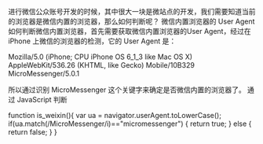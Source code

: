 进行微信公众账号开发的时候，其中很大一块是微站点的开发，我们需要知道当前的浏览器是微信内置的浏览器，那么如何判断呢？
微信内置浏览器的 User Agent
如何判断微信内置浏览器，首先需要获取微信内置浏览器的User Agent，经过在 iPhone 上微信的浏览器的检测，它的 User Agent 是：

Mozilla/5.0 (iPhone; CPU iPhone OS 6_1_3 like Mac OS X) AppleWebKit/536.26 (KHTML, like Gecko) Mobile/10B329 MicroMessenger/5.0.1

所以通过识别 MicroMessenger 这个关键字来确定是否微信内置的浏览器了。
通过 JavaScript 判断

function is_weixin(){
	var ua = navigator.userAgent.toLowerCase();
	if(ua.match(/MicroMessenger/i)=="micromessenger") {
		return true;
 	} else {
		return false;
	}
}